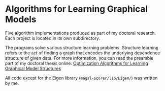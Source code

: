 # Algorithms for Learning Graphical Models

Five algorithm implementations produced as part of my doctoral research. Each project is located in its own subdirectory.

The programs solve various structure learning problems. Structure learning refers to the act of finding a graph that encodes the underlying dependence structure of given data. For more information, you can read the preamble part of my doctoral thesis online: [Optimization Algorithms for Learning Graphical Model Structures](https://helda.helsinki.fi/handle/10138/336484)

All code except for the Eigen library (`magsl-scorer/lib/Eigen/`) was written by me.

